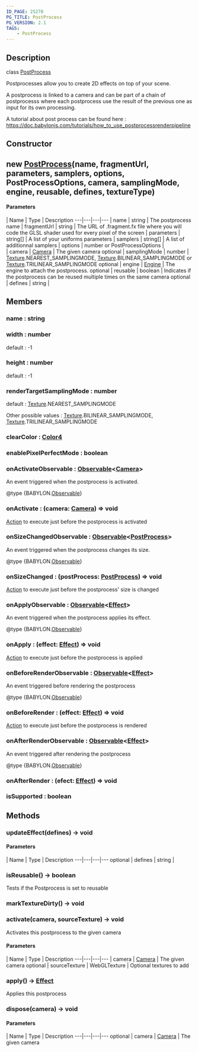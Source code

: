 ```yaml
---
ID_PAGE: 25278
PG_TITLE: PostProcess
PG_VERSION: 2.1
TAGS:
    - PostProcess
---
```

## Description

class [PostProcess](/classes/2.5/PostProcess)

Postprocesses allow you to create 2D effects on top of your scene.

A postprocess is linked to a camera and can be part of a chain of postprocesss where each postprocess use the result of the previous one as input for its own processing.

A tutorial about post process can be found here : https://doc.babylonjs.com/tutorials/how_to_use_postprocessrenderpipeline

## Constructor

## new [PostProcess](/classes/2.5/PostProcess)(name, fragmentUrl, parameters, samplers, options, PostProcessOptions, camera, samplingMode, engine, reusable, defines, textureType)



#### Parameters
 | Name | Type | Description
---|---|---|---
 | name | string |     The postprocess name
 | fragmentUrl | string |     The URL of .fragment.fx file where you will code the GLSL shader used for every pixel of the screen
 | parameters | string[] |     A list of your uniforms parameters
 | samplers | string[] |     A list of additionnal samplers
 | options | number or PostProcessOptions |  
 | camera | [Camera](/classes/2.5/Camera) |     The given camera
optional | samplingMode | number |     [Texture](/classes/2.5/Texture).NEAREST_SAMPLINGMODE, [Texture](/classes/2.5/Texture).BILINEAR_SAMPLINGMODE or [Texture](/classes/2.5/Texture).TRILINEAR_SAMPLINGMODE
optional | engine | [Engine](/classes/2.5/Engine) |     The engine to attach the postprocess.
optional | reusable | boolean |     Indicates if the postprocess can be reused multiple times on the same camera
optional | defines | string |     
## Members

### name : string



### width : number

default : -1

### height : number

default : -1

### renderTargetSamplingMode : number

default : [Texture](/classes/2.5/Texture).NEAREST_SAMPLINGMODE

Other possible values : [Texture](/classes/2.5/Texture).BILINEAR_SAMPLINGMODE, [Texture](/classes/2.5/Texture).TRILINEAR_SAMPLINGMODE

### clearColor : [Color4](/classes/2.5/Color4)



### enablePixelPerfectMode : boolean



### onActivateObservable : [Observable](/classes/2.5/Observable)&lt;[Camera](/classes/2.5/Camera)&gt;

An event triggered when the postprocess is activated.

@type {BABYLON.[Observable](/classes/2.5/Observable)}

### onActivate : (camera: [Camera](/classes/2.5/Camera)) =&gt; void

[Action](/classes/2.5/Action) to execute just before the postprocess is activated

### onSizeChangedObservable : [Observable](/classes/2.5/Observable)&lt;[PostProcess](/classes/2.5/PostProcess)&gt;

An event triggered when the postprocess changes its size.

@type {BABYLON.[Observable](/classes/2.5/Observable)}

### onSizeChanged : (postProcess: [PostProcess](/classes/2.5/PostProcess)) =&gt; void

[Action](/classes/2.5/Action) to execute just before the postprocess' size is changed

### onApplyObservable : [Observable](/classes/2.5/Observable)&lt;[Effect](/classes/2.5/Effect)&gt;

An event triggered when the postprocess applies its effect.

@type {BABYLON.[Observable](/classes/2.5/Observable)}

### onApply : (effect: [Effect](/classes/2.5/Effect)) =&gt; void

[Action](/classes/2.5/Action) to execute just before the postprocess is applied

### onBeforeRenderObservable : [Observable](/classes/2.5/Observable)&lt;[Effect](/classes/2.5/Effect)&gt;

An event triggered before rendering the postprocess

@type {BABYLON.[Observable](/classes/2.5/Observable)}

### onBeforeRender : (effect: [Effect](/classes/2.5/Effect)) =&gt; void

[Action](/classes/2.5/Action) to execute just before the postprocess is rendered

### onAfterRenderObservable : [Observable](/classes/2.5/Observable)&lt;[Effect](/classes/2.5/Effect)&gt;

An event triggered after rendering the postprocess

@type {BABYLON.[Observable](/classes/2.5/Observable)}

### onAfterRender : (efect: [Effect](/classes/2.5/Effect)) =&gt; void



### isSupported : boolean



## Methods

### updateEffect(defines) &rarr; void



#### Parameters
 | Name | Type | Description
---|---|---|---
optional | defines | string |     

### isReusable() &rarr; boolean

Tests if the Postprocess is set to reusable
### markTextureDirty() &rarr; void


### activate(camera, sourceTexture) &rarr; void

Activates this postprocess to the given camera

#### Parameters
 | Name | Type | Description
---|---|---|---
 | camera | [Camera](/classes/2.5/Camera) |     The given camera
optional | sourceTexture | WebGLTexture |     Optional textures to add
### apply() &rarr; [Effect](/classes/2.5/Effect)

Applies this postprocess
### dispose(camera) &rarr; void



#### Parameters
 | Name | Type | Description
---|---|---|---
optional | camera | [Camera](/classes/2.5/Camera) |     The given camera

